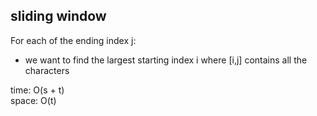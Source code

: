 ## sliding window
For each of the ending index j:<br>
- we want to find the largest starting index i where [i,j] contains all the characters

time: O(s + t)<br>
space: O(t)
